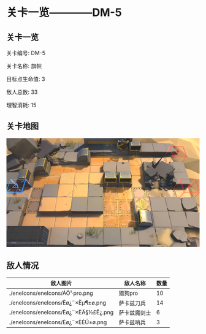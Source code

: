 # 关卡一览————DM-5


## 关卡一览

关卡编号: DM-5

关卡名称: 旗帜

目标点生命值: 3

敌人总数: 33

理智消耗: 15


## 关卡地图
![DM-5](./oprMap/DM-5.png)

## 敌人情况

| 敌人图片 | 敌人名称 | 数量  |
|---------|-----|-----|
| ./eneIcons/eneIcons/ÁÔ¹·pro.png| 猎狗pro  |   10  |
| ./eneIcons/eneIcons/Èø¿¨×Èµ¶±ø.png| 萨卡兹刀兵  |   14  |
| ./eneIcons/eneIcons/Èø¿¨×ÈÄ§½£Ê¿.png| 萨卡兹魔剑士  |   6  |
| ./eneIcons/eneIcons/Èø¿¨×ÈÉÚ±ø.png| 萨卡兹哨兵  |   3  |
